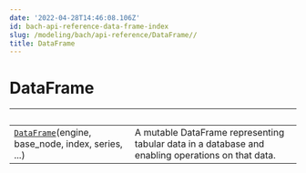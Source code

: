 ```yaml
---
date: '2022-04-28T14:46:08.106Z'
id: bach-api-reference-data-frame-index
slug: /modeling/bach/api-reference/DataFrame//
title: DataFrame
---
```


# DataFrame

| &nbsp;                                           | &nbsp;                                                                                                                                      |
| ------------------------------------------------ | ------------------------------------------------------------------------------------------------------------------------------------------ |
| [`DataFrame`](bach.DataFrame/#bach.DataFrame)(engine, base_node, index, series, ...) | A mutable DataFrame representing tabular data in a database and enabling operations on that data.                                           |

